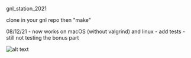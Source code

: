 gnl_station_2021

clone in your gnl repo then "make"

08/12/21  - now works on macOS (without valgrind) and linux
          - add tests
          - still not testing the bonus part

![alt text](https://i.imgur.com/JLAlL16.png)


